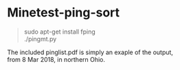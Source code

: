 # Minetest-ping-sort  

> sudo apt-get install fping  
> ./pingmt.py  

The included pinglist.pdf is simply an exaple of the output,  
from 8 Mar 2018, in northern Ohio.

